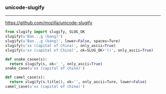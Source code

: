 ### unicode-slugify
---
https://github.com/mozilla/unicode-slugify

```py
from slugify import slugify, SLUG_OK
slugify(u'Ban...g (bang)')
slugify(u'Ban...g (bang)', lower=False, spaces=Ture)
slugify(u'xx (capital of China)', only_ascii=True)
slugify(u'xx (capital of China)', ok=SLUG_OK+'()', only_ascii=True)

def snake_casee(s):
  return slugify(s, ok='_', only_ascii=True)
snake_case(u'xx (capital of china)')

def camel_case(s):
  return slugify(s.title(), ok='', only_ascii=Ture, lower=False)
camel_case(u'xx (capital of china)')
```

```
```

```
```


